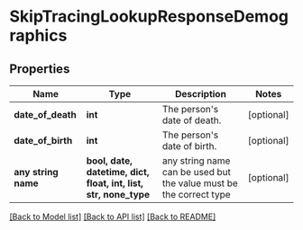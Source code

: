 # SkipTracingLookupResponseDemographics


## Properties
Name | Type | Description | Notes
------------ | ------------- | ------------- | -------------
**date_of_death** | **int** | The person&#39;s date of death. | [optional] 
**date_of_birth** | **int** | The person&#39;s date of birth. | [optional] 
**any string name** | **bool, date, datetime, dict, float, int, list, str, none_type** | any string name can be used but the value must be the correct type | [optional]

[[Back to Model list]](../README.md#documentation-for-models) [[Back to API list]](../README.md#documentation-for-api-endpoints) [[Back to README]](../README.md)


